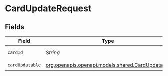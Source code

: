 # CardUpdateRequest


## Fields

| Field                                                                                    | Type                                                                                     | Required                                                                                 | Description                                                                              |
| ---------------------------------------------------------------------------------------- | ---------------------------------------------------------------------------------------- | ---------------------------------------------------------------------------------------- | ---------------------------------------------------------------------------------------- |
| `cardId`                                                                                 | *String*                                                                                 | :heavy_check_mark:                                                                       | id of the card                                                                           |
| `cardUpdatable`                                                                          | [org.openapis.openapi.models.shared.CardUpdatable](../../models/shared/CardUpdatable.md) | :heavy_check_mark:                                                                       | N/A                                                                                      |